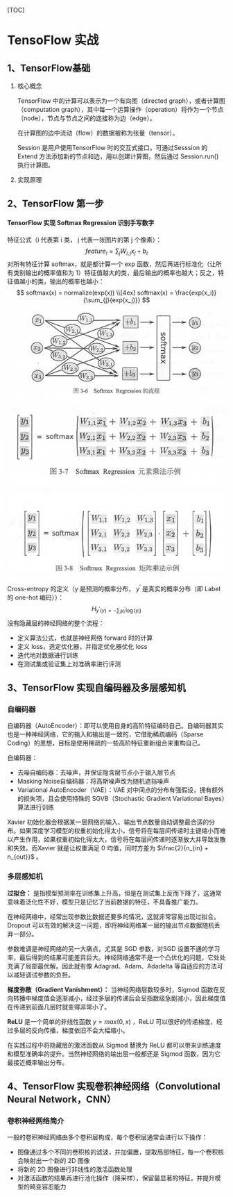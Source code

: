 [TOC]

# TensoFlow 实战

## 1、TensorFlow基础

1. 核心概念

   TensorFlow 中的计算可以表示为一个有向图（directed  graph），或者计算图（computation graph），其中每一个运算操作（operation）将作为一个节点（node），节点与节点之间的连接称为边（edge）。

   在计算图的边中流动（flow）的数据被称为张量（tensor）。

   Session 是用户使用TensorFlow 时的交互式接口。可通过Sesssion 的 Extend 方法添加新的节点和边，用以创建计算图，然后通过 Session.run() 执行计算图。

2. 实现原理

## 2、TensorFlow 第一步

#### TensorFlow 实现 Softmax Regression 识别手写数字

特征公式（i 代表第 i 类， j 代表一张图片的第 j 个像素）：
$$
feature_i = \sum_{j}{W_{i,j} x_j + b_i}
$$
对所有特征计算 softmax，就是都计算一个 exp 函数，然后再进行标准化（让所有类别输出的概率值和为 1）特征值越大的类，最后输出的概率也越大；反之，特征值越小的类，输出的概率也越小：
$$
softmax(x) = normalize(exp(x)) \\[4ex]
softmax(x) = \frac{exp(x_i)}{\sum_{j}{exp(x_j)}}
$$
![in_action_0](./images/in_action_0.png)

![in_action_1](./images/in_action_1.png)

![in_action_2](./images/in_action_2.png)

Cross-entropy 的定义（y 是预测的概率分布， $y^{\prime}$ 是真实的概率分布（即 Label 的 one-hot 编码））：
$$
H_{y^{\prime}(y) = - \sum_{i}{y_i^{\prime} \log(y_i)}}
$$
没有隐藏层的神经网络的整个流程：

- 定义算法公式，也就是神经网络 forward 时的计算
- 定义 loss，选定优化器，并指定优化器优化 loss
- 迭代地对数据进行训练
- 在测试集或验证集上对准确率进行评测

## 3、TensorFlow 实现自编码器及多层感知机

### 自编码器

自编码器（AutoEncoder）：即可以使用自身的高阶特征编码自己。自编码器其实也是一种神经网络，它的输入和输出是一致的，它借助稀疏编码（Sparse Coding）的思想，目标是使用稀疏的一些高阶特征重新组合来重构自己。

自编码器：

- 去噪自编码器：去噪声，并保证隐含层节点小于输入层节点
- Masking Noise自编码器：将高斯噪声改为随机遮挡噪声
- Variational AutoEncoder（VAE）：VAE 对中间点的分布有强假设，拥有额外的损失项，且会使用特殊的 SGVB（Stochastic Gradient Variational Bayes）算法进行训练

Xavier 初始化器会根据某一层网络的输入、输出节点数量自动调整最合适的分布。如果深度学习模型的权重初始化得太小，信号将在每层间传递时主键缩小而难以产生作用，如果权重初始化得太大，信号将在每层间传递时逐渐放大并导致发散和失效。而Xavier 就是让权重满足 0 均值，同时方差为 $\frac{2}{n_{in} + n_{out}}$ 。

### 多层感知机

**过拟合：** 是指模型预测率在训练集上升高，但是在测试集上反而下降了，这通常意味着泛化性不好，模型只是记忆了当前数据的特征，不具备推广能力。

在神经网络中，经常出现参数比数据还要多的情况，这就非常容易出现过拟合。Dropout 可以有效的解决这一问题，即将神经网络某一层的输出节点数据随机丢弃一部分。

参数难调是神经网络的另一大痛点，尤其是 SGD 参数，对SGD 设置不通的学习率，最后得到的结果可能差异巨大。神经网络通常不是一个凸优化的问题，它处处充满了局部最优解。因此就有像 Adagrad、Adam、Adadelta 等自适应的方法可以减轻调试参数的负担。

**梯度弥散（Gradient Vanishment）：** 当神经网络层数较多时，Sigmod 函数在反向转播中梯度值会逐渐减小，经过多层的传递后会呈指数级急剧减小，因此梯度值在传递到前面几层时就变得非常小了。

**ReLU** 是一个简单的非线性函数 $y = max(0, x)$ ，ReLU 可以很好的传递梯度，经过多层的反向传播，梯度依旧不会大幅缩小。

在实践过程中将隐藏层的激活函数从 Sigmod 替换为 ReLU 都可以带来训练速度和模型准确率的提升。当然神经网络的输出层一般都还是 Sigmod 函数，因为它最接近概率输出分布。

## 4、TensorFlow 实现卷积神经网络（Convolutional Neural Network，CNN）

### 卷积神经网络简介

一般的卷积神经网络由多个卷积层构成，每个卷积层通常会进行以下操作：

- 图像通过多个不同的卷积核的滤波，并加偏置，提取局部特征，每一个卷积核会映射出一个新的 2D 图像
- 将新的 2D 图像进行非线性的激活函数处理
- 对激活函数的结果再进行池化操作（降采样），保留最显著的特征，并提升模型的畸变容忍能力





